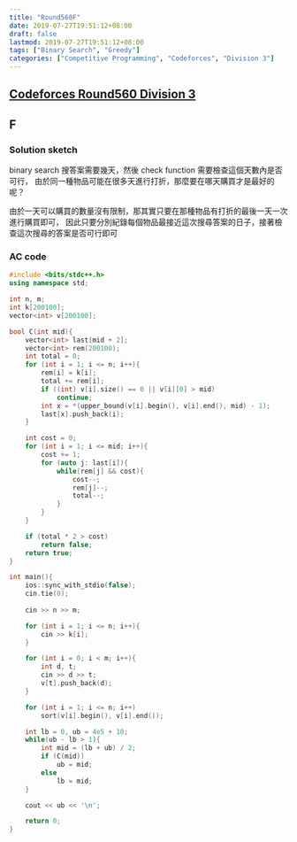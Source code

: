 ```yaml
---
title: "Round560F"
date: 2019-07-27T19:51:12+08:00
draft: false
lastmod: 2019-07-27T19:51:12+08:00
tags: ["Binary Search", "Greedy"]
categories: ["Competitive Programming", "Codeforces", "Division 3"]
---
```

## [Codeforces Round560 Division 3](https://codeforces.com/contest/1165)

## F

### Solution sketch

binary search 搜答案需要幾天，然後 check function 需要檢查這個天數內是否可行，
由於同一種物品可能在很多天進行打折，那麼要在哪天購買才是最好的呢？

由於一天可以購買的數量沒有限制，那其實只要在那種物品有打折的最後一天一次進行購買即可，
因此只要分別紀錄每個物品最接近這次搜尋答案的日子，接著檢查這次搜尋的答案是否可行即可

<!--more-->

### AC code
```cpp
#include <bits/stdc++.h>
using namespace std;

int n, m;
int k[200100];
vector<int> v[200100];

bool C(int mid){
    vector<int> last[mid + 2];
    vector<int> rem(200100);
    int total = 0;
    for (int i = 1; i <= n; i++){
        rem[i] = k[i];
        total += rem[i];
        if ((int) v[i].size() == 0 || v[i][0] > mid)
            continue;
        int x = *(upper_bound(v[i].begin(), v[i].end(), mid) - 1);
        last[x].push_back(i);
    }

    int cost = 0;
    for (int i = 1; i <= mid; i++){
        cost += 1;
        for (auto j: last[i]){
            while(rem[j] && cost){
                cost--;
                rem[j]--;
                total--;
            }
        }
    }

    if (total * 2 > cost)
        return false;
    return true;
}

int main(){
    ios::sync_with_stdio(false);
    cin.tie(0);
    
    cin >> n >> m;

    for (int i = 1; i <= n; i++){
        cin >> k[i];
    }

    for (int i = 0; i < m; i++){
        int d, t;
        cin >> d >> t;
        v[t].push_back(d);
    }

    for (int i = 1; i <= n; i++)
        sort(v[i].begin(), v[i].end());

    int lb = 0, ub = 4e5 + 10;
    while(ub - lb > 1){
        int mid = (lb + ub) / 2;
        if (C(mid))
            ub = mid;
        else
            lb = mid;
    }

    cout << ub << '\n';

    return 0;
}
```
